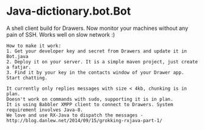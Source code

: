 # Java-dictionary.bot.Bot

A shell client build for Drawers. Now monitor your
machines without any pain of SSH. Works well on slow network :)

```
How to make it work:
1. Get your developer key and secret from Drawers and update it in Bot.java
2. Deploy it on your server. It is a simple maven project, just create a fatjar.
3. Find it by your key in the contacts window of your Drawer app. Start chatting.
```

```
It currently only replies messages with size < 4kb, chunking is in plan.
Doesn't work on commands with sudo, supporting it is in plan.
It is using Babbler XMPP client to connect to Drawers. System requirement involves Java-8.
We love and use RX-Java to dispatch the messages - http://blog.danlew.net/2014/09/15/grokking-rxjava-part-1/
```

